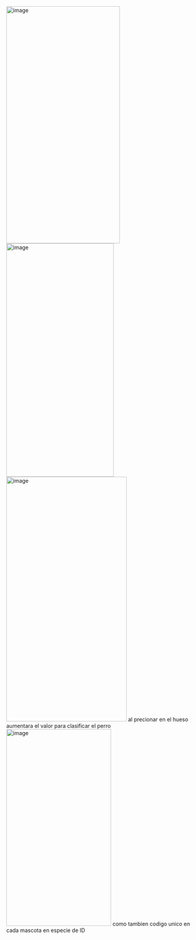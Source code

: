 <img width="299" height="624" alt="image" src="https://github.com/user-attachments/assets/310b14c3-1d52-45a5-8e48-c433e02791a4" />
<img width="283" height="614" alt="image" src="https://github.com/user-attachments/assets/85ca78c3-2d0a-4f59-b054-f824f0e73519" />
<img width="317" height="644" alt="image" src="https://github.com/user-attachments/assets/86bae59c-6655-44e1-bf0a-4285c8bb70d8" />
al precionar en el hueso aumentara el valor para clasificar el perro

<img width="276" height="518" alt="image" src="https://github.com/user-attachments/assets/e81e75c4-6a55-4510-b534-49c0e771ab1d" />
como tambien codigo unico en cada mascota en especie de ID


